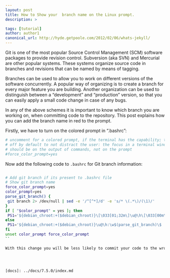 ```yaml
---
layout: post
title: How to Show your  branch name on the Linux prompt.
description: >

tags: [tutorial]
author: author1
canonical_url: http://hyde.getpoole.com/2012/02/06/whats-jekyll/
---
```


Git is one of the most popular Source Control Management (SCM) software packages to provide revision control. Subversion (aka SVN) and Mercurial are other popular systems. These systems organize source code in branches and revisions that can be named by means of tagging.

Branches can be used to allow you to work on different versions of the software concurrently. A popular way of organizing is to create a branch for every major feature you are building. Another organization can be used to distinguish between a “development” and “production” version, so that you can easily apply a small code change in case of any bugs.

In any of the above schemes it is important to know which branch you are working on, when committing code to the repository. This post explains how you can add the branch name in red to the prompt.

Firstly, we have to turn on the colored prompt in “.bashrc”:


```bash
# uncomment for a colored prompt, if the terminal has the capability; turned
# off by default to not distract the user: the focus in a terminal window
# should be on the output of commands, not on the prompt
#force_color_prompt=yes
```


Now add the following code to `.bashrc` for Git branch information:

```bash

# Add git branch if its present to .bashrc file
# Show git branch name
force_color_prompt=yes
color_prompt=yes
parse_git_branch() {
 git branch 2> /dev/null | sed -e '/^[^*]/d' -e 's/* \(.*\)/(\1)/'
}
if [ "$color_prompt" = yes ]; then
 PS1='${debian_chroot:+($debian_chroot)}\[\033[01;32m\]\u@\h\[\033[00m\]:\[\033[01;34m\]\w\[\033[01;31m\]$(parse_git_branch)\[\033[00m\]\$ '
else
 PS1='${debian_chroot:+($debian_chroot)}\u@\h:\w$(parse_git_branch)\$ '
fi
unset color_prompt force_color_prompt
``

With this change you will be less likely to commit your code to the wrong branch. Enjoy!




[docs]: ../docs/7.5.0/index.md
